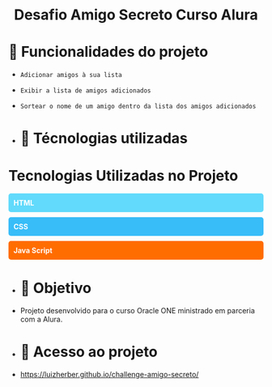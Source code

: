 <h1 align="center"> Desafio Amigo Secreto Curso Alura </h1>

# :hammer: Funcionalidades do projeto

- `Adicionar amigos à sua lista`
- `Exibir a lista de amigos adicionados`
- `Sortear o nome de um amigo dentro da lista dos amigos adicionados`

- # :hammer: Técnologias utilizadas

# Tecnologias Utilizadas no Projeto

<div style="background-color: #61DAFB; color: white; padding: 10px; border-radius: 5px; margin-bottom: 10px;">
  <strong>HTML</strong>
</div>

<div style="background-color: #38BDF8; color: white; padding: 10px; border-radius: 5px; margin-bottom: 10px;">
  <strong>CSS</strong>
</div>

<div style="background-color: #FF6D00; color: white; padding: 10px; border-radius: 5px; margin-bottom: 10px;">
  <strong>Java Script</strong>
</div>

- # :hammer: Objetivo
- Projeto desenvolvido para o curso Oracle ONE ministrado em parceria com a Alura.

- # 📁 Acesso ao projeto
- https://luizherber.github.io/challenge-amigo-secreto/
